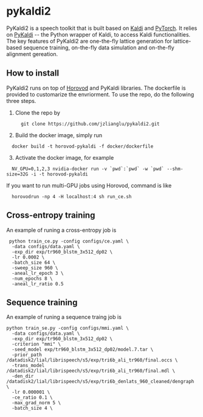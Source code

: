 # pykaldi2

PyKaldi2 is a speech toolkit that is built based on [Kaldi](http://kaldi-asr.org/) and [PyTorch](https://pytorch.org/). It relies on [PyKaldi](https://github.com/pykaldi/pykaldi) -- the Python wrapper of Kaldi, to access Kaldi functionalities. The key features of PyKaldi2 are one-the-fly lattice generation for lattice-based sequence training, on-the-fly data simulation and on-the-fly alignment gereation. 

## How to install

PyKaldi2 runs on top of [Horovod](https://github.com/horovod/horovod) and PyKaldi libraries. The dockerfile is provided to customarize the envriorment. To use the repo, do the following three steps. 

1. Clone the repo by

   ```
     git clone https://github.com/jzlianglu/pykaldi2.git
   ```
2. Build the docker image, simply run

  ```
    docker build -t horovod-pykaldi -f docker/dockerfile 
  ```

3. Activate the docker image, for example

  ```
    NV_GPU=0,1,2,3 nvidia-docker run -v `pwd`:`pwd` -w `pwd` --shm-size=32G -i -t horovod-pykaldi
  ```

If you want to run multi-GPU jobs using Horovod, command is like

  ```
    horovodrun -np 4 -H localhost:4 sh run_ce.sh 
  ```

## Cross-entropy training

An example of runing a cross-entropy job is

  ```
   python train_ce.py -config configs/ce.yaml \  
    -data configs/data.yaml \                 
    -exp_dir exp/tr960_blstm_3x512_dp02 \     
    -lr 0.0002 \                              
    -batch_size 64 \                          
    -sweep_size 960 \                         
    -aneal_lr_epoch 3 \                       
    -num_epochs 8 \                           
    -aneal_lr_ratio 0.5                 
  ```

## Sequence training

An example of runing a sequence traing job is
 
  ```   
python train_se.py -config configs/mmi.yaml \
    -data configs/data.yaml \
    -exp_dir exp/tr960_blstm_3x512_dp02 \
    -criterion "mmi" \
    -seed_model exp/tr960_blstm_3x512_dp02/model.7.tar \
    -prior_path /datadisk2/lial/librispeech/s5/exp/tri6b_ali_tr960/final.occs \
    -trans_model /datadisk2/lial/librispeech/s5/exp/tri6b_ali_tr960/final.mdl \
    -den_dir /datadisk2/lial/librispeech/s5/exp/tri6b_denlats_960_cleaned/dengraph \
    -lr 0.000001 \
    -ce_ratio 0.1 \
    -max_grad_norm 5 \
    -batch_size 4 \
  ```


